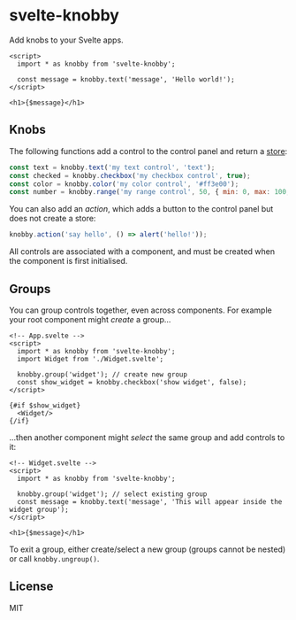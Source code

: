 # svelte-knobby

Add knobs to your Svelte apps.

```svelte
<script>
  import * as knobby from 'svelte-knobby';

  const message = knobby.text('message', 'Hello world!');
</script>

<h1>{$message}</h1>
```

## Knobs

The following functions add a control to the control panel and return a [store](https://svelte.dev/tutorial/writable-stores):

```js
const text = knobby.text('my text control', 'text');
const checked = knobby.checkbox('my checkbox control', true);
const color = knobby.color('my color control', '#ff3e00');
const number = knobby.range('my range control', 50, { min: 0, max: 100, step: 1 });
```

You can also add an _action_, which adds a button to the control panel but does not create a store:

```js
knobby.action('say hello', () => alert('hello!'));
```

All controls are associated with a component, and must be created when the component is first initialised.

## Groups

You can group controls together, even across components. For example your root component might _create_ a group...

```svelte
<!-- App.svelte -->
<script>
  import * as knobby from 'svelte-knobby';
  import Widget from './Widget.svelte';

  knobby.group('widget'); // create new group
  const show_widget = knobby.checkbox('show widget', false);
</script>

{#if $show_widget}
  <Widget/>
{/if}
```

...then another component might _select_ the same group and add controls to it:

```svelte
<!-- Widget.svelte -->
<script>
  import * as knobby from 'svelte-knobby';

  knobby.group('widget'); // select existing group
  const message = knobby.text('message', 'This will appear inside the widget group');
</script>

<h1>{$message}</h1>
```

To exit a group, either create/select a new group (groups cannot be nested) or call `knobby.ungroup()`.

## License

MIT
